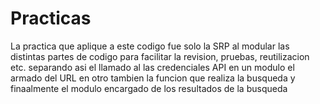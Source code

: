 # Practicas
La practica que aplique a este codigo fue solo la SRP al modular las distintas partes de codigo para facilitar la revision, pruebas, reutilizacion etc. separando asi el llamado al las credenciales API en un modulo el armado del URL en otro tambien la funcion que realiza la busqueda y finaalmente el modulo encargado de los resultados de la busqueda
